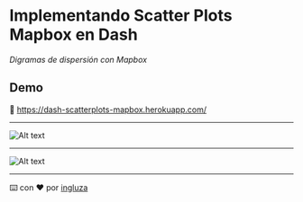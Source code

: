 # Implementando Scatter Plots Mapbox en Dash

_Digramas de dispersión con Mapbox_


## Demo

🚀 https://dash-scatterplots-mapbox.herokuapp.com/


---
![Alt text](https://github.com/MauricioAli/Scrum_Dashboard/blob/maps_scatter_plots_on_mapbox/scattermapbox/images/demo.PNG "Implementacion Dash")


---
![Alt text](https://github.com/MauricioAli/Scrum_Dashboard/blob/maps_scatter_plots_on_mapbox/scattermapbox/images/demo2.png "Implementacion Dash")



---
⌨️ con ❤️ por [ingluza](https://github.com/ingluza)